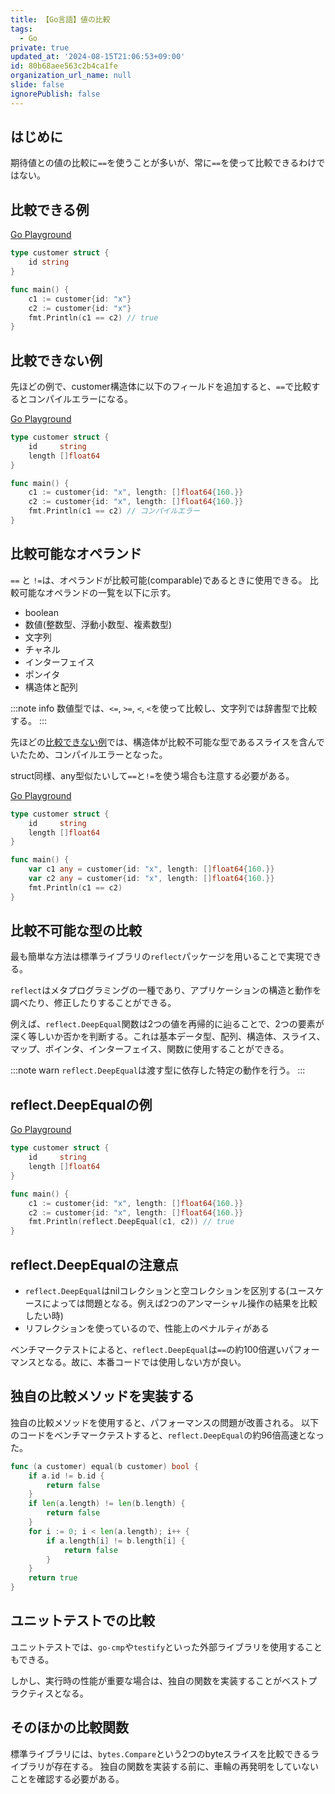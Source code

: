 ```yaml
---
title: 【Go言語】値の比較
tags:
  - Go
private: true
updated_at: '2024-08-15T21:06:53+09:00'
id: 80b68aee563c2b4ca1fe
organization_url_name: null
slide: false
ignorePublish: false
---
```

## はじめに

期待値との値の比較に`==`を使うことが多いが、常に`==`を使って比較できるわけではない。

## 比較できる例

[Go Playground](https://go.dev/play/p/6Fmf1JAjBXJ)

```go
type customer struct {
	id string
}

func main() {
	c1 := customer{id: "x"}
	c2 := customer{id: "x"}
	fmt.Println(c1 == c2) // true
}
```

## 比較できない例

先ほどの例で、customer構造体に以下のフィールドを追加すると、`==`で比較するとコンパイルエラーになる。

[Go Playground](https://go.dev/play/p/XRd6tz-xfK6)

```go
type customer struct {
	id     string
	length []float64
}

func main() {
	c1 := customer{id: "x", length: []float64{160.}}
	c2 := customer{id: "x", length: []float64{160.}}
	fmt.Println(c1 == c2) // コンパイルエラー
}
```

## 比較可能なオペランド

`==` と `!=`は、オペランドが比較可能(comparable)であるときに使用できる。
比較可能なオペランドの一覧を以下に示す。

* boolean
* 数値(整数型、浮動小数型、複素数型)
* 文字列
* チャネル
* インターフェイス
* ポンイタ
* 構造体と配列

:::note info
数値型では、`<=`, `>=`, `<`, `<`を使って比較し、文字列では辞書型で比較する。
:::

先ほどの[比較できない例](#比較できない例)では、構造体が比較不可能な型であるスライスを含んでいたため、コンパイルエラーとなった。

struct同様、any型似たいして`==`と`!=`を使う場合も注意する必要がある。

[Go Playground](https://go.dev/play/p/v_ARHay1-Uy)

```go
type customer struct {
	id     string
	length []float64
}

func main() {
	var c1 any = customer{id: "x", length: []float64{160.}}
	var c2 any = customer{id: "x", length: []float64{160.}}
	fmt.Println(c1 == c2)
}
```

## 比較不可能な型の比較

最も簡単な方法は標準ライブラリの`reflect`パッケージを用いることで実現できる。

`reflect`はメタプログラミングの一種であり、アプリケーションの構造と動作を調べたり、修正したりすることができる。

例えば、`reflect.DeepEqual`関数は2つの値を再帰的に辿ることで、2つの要素が深く等しいか否かを判断する。これは基本データ型、配列、構造体、スライス、マップ、ポインタ、インターフェイス、関数に使用することができる。

:::note warn
`reflect.DeepEqual`は渡す型に依存した特定の動作を行う。
:::

## reflect.DeepEqualの例

[Go Playground](https://go.dev/play/p/fawdZMGamI6)

```go
type customer struct {
	id     string
	length []float64
}

func main() {
	c1 := customer{id: "x", length: []float64{160.}}
	c2 := customer{id: "x", length: []float64{160.}}
	fmt.Println(reflect.DeepEqual(c1, c2)) // true
}
```

## reflect.DeepEqualの注意点

* `reflect.DeepEqual`はnilコレクションと空コレクションを区別する(ユースケースによっては問題となる。例えば2つのアンマーシャル操作の結果を比較したい時)
* リフレクションを使っているので、性能上のペナルティがある

ベンチマークテストによると、`reflect.DeepEqual`は`==`の約100倍遅いパフォーマンスとなる。故に、本番コードでは使用しない方が良い。

## 独自の比較メソッドを実装する

独自の比較メソッドを使用すると、パフォーマンスの問題が改善される。
以下のコードをベンチマークテストすると、`reflect.DeepEqual`の約96倍高速となった。

```go
func (a customer) equal(b customer) bool {
	if a.id != b.id {
		return false
	}
	if len(a.length) != len(b.length) {
		return false
	}
	for i := 0; i < len(a.length); i++ {
		if a.length[i] != b.length[i] {
			return false
		}
	}
	return true
}
```

## ユニットテストでの比較

ユニットテストでは、`go-cmp`や`testify`といった外部ライブラリを使用することもできる。

しかし、実行時の性能が重要な場合は、独自の関数を実装することがベストプラクティスとなる。

## そのほかの比較関数

標準ライブラリには、`bytes.Compare`という2つのbyteスライスを比較できるライブラリが存在する。
独自の関数を実装する前に、車輪の再発明をしていないことを確認する必要がある。
